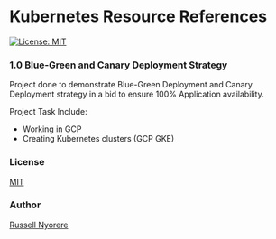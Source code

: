 # Kubernetes Resource References

[![License: MIT](https://img.shields.io/badge/License-MIT-yellow.svg)](https://opensource.org/licenses/MIT)

### 1.0 Blue-Green and Canary Deployment Strategy

Project done to demonstrate Blue-Green Deployment and Canary Deployment strategy in a bid to ensure 100% Application availability.

Project Task Include:

- Working in GCP
- Creating Kubernetes clusters (GCP GKE)
  
### License

[MIT](https://opensource.org/licenses/MIT)

### Author

[Russell Nyorere](https://neorusse.github.io/)